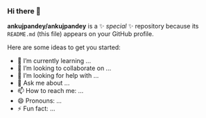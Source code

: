 ### Hi there 👋


**ankujpandey/ankujpandey** is a ✨ _special_ ✨ repository because its `README.md` (this file) appears on your GitHub profile.

Here are some ideas to get you started:

<!--    - 🔭 I’m currently working on ...        -->
- 🌱 I’m currently learning ...
- 👯 I’m looking to collaborate on ...
- 🤔 I’m looking for help with ...
- 💬 Ask me about ...
- 📫 How to reach me: ...
- 😄 Pronouns: ...
- ⚡ Fun fact: ...

